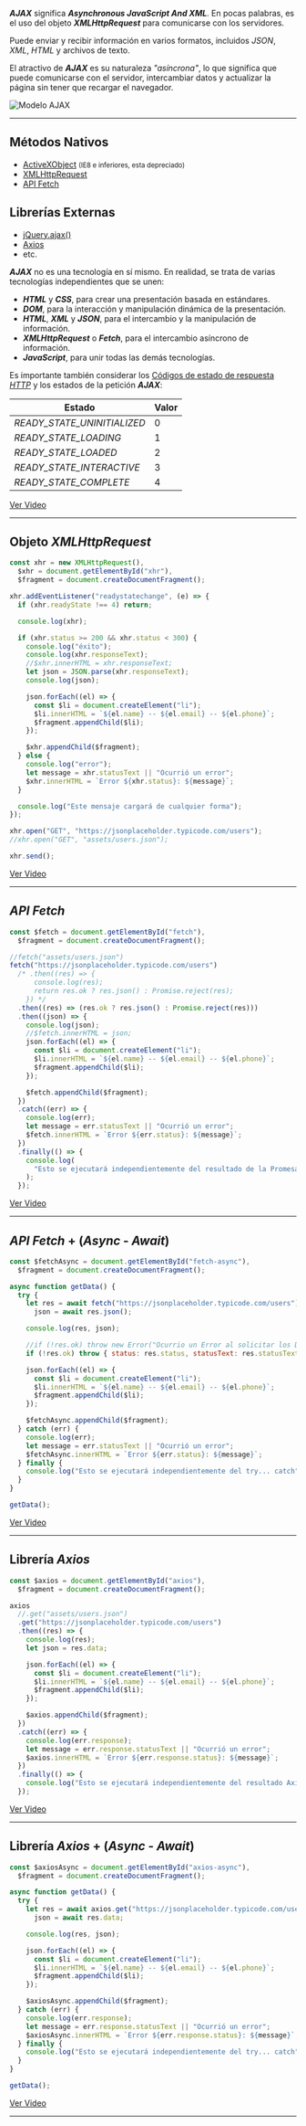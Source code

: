 _**AJAX**_ significa _**Asynchronous JavaScript And XML**_. En pocas palabras, es el uso del objeto _**XMLHttpRequest**_ para comunicarse con los servidores.

Puede enviar y recibir información en varios formatos, incluidos _JSON_, _XML_, _HTML_ y archivos de texto.

El atractivo de _**AJAX**_ es su naturaleza _"asíncrona"_, lo que significa que puede comunicarse con el servidor, intercambiar datos y actualizar la página sin tener que recargar el navegador.

![Modelo AJAX](img/blog/ajax.png)

---

## Métodos Nativos

- [ActiveXObject](https://developer.mozilla.org/en-US/docs/Archive/Web/JavaScript/Microsoft_Extensions/ActiveXObject) <small>(IE8 e inferiores, esta depreciado)</small>
- [XMLHttpRequest](https://developer.mozilla.org/es/docs/Web/API/XMLHttpRequest)
- [API Fetch](https://developer.mozilla.org/es/docs/Web/API/Fetch_API)

## Librerías Externas

- [jQuery.ajax()](https://api.jquery.com/category/ajax/)
- [Axios](https://github.com/axios/axios)
- etc.

_**AJAX**_ no es una tecnología en sí mismo. En realidad, se trata de varias tecnologías independientes que se unen:

- **_HTML_** y **_CSS_**, para crear una presentación basada en estándares.
- **_DOM_**, para la interacción y manipulación dinámica de la presentación.
- **_HTML_**, **_XML_** y **_JSON_**, para el intercambio y la manipulación de información.
- **_XMLHttpRequest_** o **_Fetch_**, para el intercambio asíncrono de información.
- **_JavaScript_**, para unir todas las demás tecnologías.

Es importante también considerar los [Códigos de estado de respuesta _HTTP_](https://developer.mozilla.org/es/docs/Web/HTTP/Status) y los estados de la petición _**AJAX**_:

<div class="container-sm table-ajax-states">

| Estado                      | Valor |
| --------------------------- | ----- |
| _READY_STATE_UNINITIALIZED_ | 0     |
| _READY_STATE_LOADING_       | 1     |
| _READY_STATE_LOADED_        | 2     |
| _READY_STATE_INTERACTIVE_   | 3     |
| _READY_STATE_COMPLETE_      | 4     |

</div>

[Ver Video](https://www.youtube.com/watch?v=lN43CTpbWTU&list=PLvq-jIkSeTUZ6QgYYO3MwG9EMqC-KoLXA)

---

## Objeto _XMLHttpRequest_

```js
const xhr = new XMLHttpRequest(),
  $xhr = document.getElementById("xhr"),
  $fragment = document.createDocumentFragment();

xhr.addEventListener("readystatechange", (e) => {
  if (xhr.readyState !== 4) return;

  console.log(xhr);

  if (xhr.status >= 200 && xhr.status < 300) {
    console.log("éxito");
    console.log(xhr.responseText);
    //$xhr.innerHTML = xhr.responseText;
    let json = JSON.parse(xhr.responseText);
    console.log(json);

    json.forEach((el) => {
      const $li = document.createElement("li");
      $li.innerHTML = `${el.name} -- ${el.email} -- ${el.phone}`;
      $fragment.appendChild($li);
    });

    $xhr.appendChild($fragment);
  } else {
    console.log("error");
    let message = xhr.statusText || "Ocurrió un error";
    $xhr.innerHTML = `Error ${xhr.status}: ${message}`;
  }

  console.log("Este mensaje cargará de cualquier forma");
});

xhr.open("GET", "https://jsonplaceholder.typicode.com/users");
//xhr.open("GET", "assets/users.json");

xhr.send();
```

[Ver Video](https://www.youtube.com/watch?v=6CQrK1sS7WA&list=PLvq-jIkSeTUZ6QgYYO3MwG9EMqC-KoLXA&index=106)

---

## _API Fetch_

```js
const $fetch = document.getElementById("fetch"),
  $fragment = document.createDocumentFragment();

//fetch("assets/users.json")
fetch("https://jsonplaceholder.typicode.com/users")
  /* .then((res) => {
      console.log(res);
      return res.ok ? res.json() : Promise.reject(res);
    }) */
  .then((res) => (res.ok ? res.json() : Promise.reject(res)))
  .then((json) => {
    console.log(json);
    //$fetch.innerHTML = json;
    json.forEach((el) => {
      const $li = document.createElement("li");
      $li.innerHTML = `${el.name} -- ${el.email} -- ${el.phone}`;
      $fragment.appendChild($li);
    });

    $fetch.appendChild($fragment);
  })
  .catch((err) => {
    console.log(err);
    let message = err.statusText || "Ocurrió un error";
    $fetch.innerHTML = `Error ${err.status}: ${message}`;
  })
  .finally(() => {
    console.log(
      "Esto se ejecutará independientemente del resultado de la Promesa Fetch"
    );
  });
```

[Ver Video](https://www.youtube.com/watch?v=dYB1UlGGmfk&list=PLvq-jIkSeTUZ6QgYYO3MwG9EMqC-KoLXA&index=107)

---

## _API Fetch_ + (_Async_ - _Await_)

```js
const $fetchAsync = document.getElementById("fetch-async"),
  $fragment = document.createDocumentFragment();

async function getData() {
  try {
    let res = await fetch("https://jsonplaceholder.typicode.com/users"),
      json = await res.json();

    console.log(res, json);

    //if (!res.ok) throw new Error("Ocurrio un Error al solicitar los Datos");
    if (!res.ok) throw { status: res.status, statusText: res.statusText };

    json.forEach((el) => {
      const $li = document.createElement("li");
      $li.innerHTML = `${el.name} -- ${el.email} -- ${el.phone}`;
      $fragment.appendChild($li);
    });

    $fetchAsync.appendChild($fragment);
  } catch (err) {
    console.log(err);
    let message = err.statusText || "Ocurrió un error";
    $fetchAsync.innerHTML = `Error ${err.status}: ${message}`;
  } finally {
    console.log("Esto se ejecutará independientemente del try... catch");
  }
}

getData();
```

[Ver Video](https://www.youtube.com/watch?v=GP8OCiJLeN4&list=PLvq-jIkSeTUZ6QgYYO3MwG9EMqC-KoLXA&index=108)

---

## Librería _Axios_

```js
const $axios = document.getElementById("axios"),
  $fragment = document.createDocumentFragment();

axios
  //.get("assets/users.json")
  .get("https://jsonplaceholder.typicode.com/users")
  .then((res) => {
    console.log(res);
    let json = res.data;

    json.forEach((el) => {
      const $li = document.createElement("li");
      $li.innerHTML = `${el.name} -- ${el.email} -- ${el.phone}`;
      $fragment.appendChild($li);
    });

    $axios.appendChild($fragment);
  })
  .catch((err) => {
    console.log(err.response);
    let message = err.response.statusText || "Ocurrió un error";
    $axios.innerHTML = `Error ${err.response.status}: ${message}`;
  })
  .finally(() => {
    console.log("Esto se ejecutará independientemente del resultado Axios");
  });
```

[Ver Video](https://www.youtube.com/watch?v=uxsEZgkcvFU&list=PLvq-jIkSeTUZ6QgYYO3MwG9EMqC-KoLXA&index=109)

---

## Librería _Axios_ + (_Async_ - _Await_)

```js
const $axiosAsync = document.getElementById("axios-async"),
  $fragment = document.createDocumentFragment();

async function getData() {
  try {
    let res = await axios.get("https://jsonplaceholder.typicode.com/users"),
      json = await res.data;

    console.log(res, json);

    json.forEach((el) => {
      const $li = document.createElement("li");
      $li.innerHTML = `${el.name} -- ${el.email} -- ${el.phone}`;
      $fragment.appendChild($li);
    });

    $axiosAsync.appendChild($fragment);
  } catch (err) {
    console.log(err.response);
    let message = err.response.statusText || "Ocurrió un error";
    $axiosAsync.innerHTML = `Error ${err.response.status}: ${message}`;
  } finally {
    console.log("Esto se ejecutará independientemente del try... catch");
  }
}

getData();
```

[Ver Video](https://www.youtube.com/watch?v=SBr_EVNErPk&list=PLvq-jIkSeTUZ6QgYYO3MwG9EMqC-KoLXA&index=110)

---
